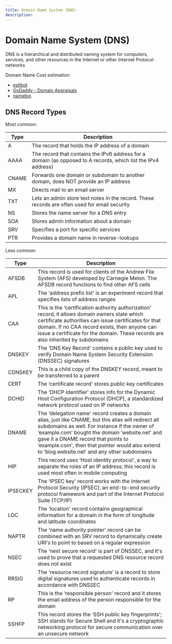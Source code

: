 ```yaml
---
title: Domain Name System (DNS)
description:
---
```


# Domain Name System (DNS)

DNS is a hierarchical and distributed naming system for computers, services, and other resources in the Internet or other Internet Protocol networks

Domain Name Cost estimation:

- [estibot](https://www.estibot.com/)
- [GoDaddy - Domain Appraisals](https://in.godaddy.com/domain-value-appraisal/appraisal/)
- [namebio](https://namebio.com/)

## DNS Record Types

Most common:

| Type  | Description                                                                                                   |
| ----- | ------------------------------------------------------------------------------------------------------------- |
| A     | The record that holds the IP address of a domain                                                              |
| AAAA  | The record that contains the IPv6 address for a domain (as opposed to A records, which list the IPv4 address) |
| CNAME | Forwards one domain or subdomain to another domain, does NOT provide an IP address                            |
| MX    | Directs mail to an email server                                                                               |
| TXT   | Lets an admin store text notes in the record. These records are often used for email security                 |
| NS    | Stores the name server for a DNS entry                                                                        |
| SOA   | Stores admin information about a domain                                                                       |
| SRV   | Specifies a port for specific services                                                                        |
| PTR   | Provides a domain name in reverse-lookups                                                                     |

Less common:

| Type     | Description                                                                                                                                                                                                                                                                                                                                       |
| -------- | ------------------------------------------------------------------------------------------------------------------------------------------------------------------------------------------------------------------------------------------------------------------------------------------------------------------------------------------------- |
| AFSDB    | This record is used for clients of the Andrew File System (AFS) developed by Carnegie Melon. The AFSDB record functions to find other AFS cells                                                                                                                                                                                                   |
| APL      | The ‘address prefix list' is an experiment record that specifies lists of address ranges                                                                                                                                                                                                                                                          |
| CAA      | This is the ‘certification authority authorization' record, it allows domain owners state which certificate authorities can issue certificates for that domain. If no CAA record exists, then anyone can issue a certificate for the domain. These records are also inherited by subdomains                                                       |
| DNSKEY   | The ‘DNS Key Record' contains a public key used to verify Domain Name System Security Extension (DNSSEC) signatures                                                                                                                                                                                                                               |
| CDNSKEY  | This is a child copy of the DNSKEY record, meant to be transferred to a parent                                                                                                                                                                                                                                                                    |
| CERT     | The ‘certificate record' stores public key certificates                                                                                                                                                                                                                                                                                           |
| DCHID    | The ‘DHCP Identifier' stores info for the Dynamic Host Configuration Protocol (DHCP), a standardized network protocol used on IP networks                                                                                                                                                                                                         |
| DNAME    | The ‘delegation name' record creates a domain alias, just like CNAME, but this alias will redirect all subdomains as well. For instance if the owner of ‘example.com' bought the domain ‘website.net' and gave it a DNAME record that points to ‘example.com', then that pointer would also extend to ‘blog.website.net' and any other subdomains |
| HIP      | This record uses ‘Host identity protocol', a way to separate the roles of an IP address; this record is used most often in mobile computing                                                                                                                                                                                                       |
| IPSECKEY | The ‘IPSEC key' record works with the Internet Protocol Security (IPSEC), an end-to-end security protocol framework and part of the Internet Protocol Suite (TCP/IP)                                                                                                                                                                              |
| LOC      | The ‘location' record contains geographical information for a domain in the form of longitude and latitude coordinates                                                                                                                                                                                                                            |
| NAPTR    | The ‘name authority pointer' record can be combined with an SRV record to dynamically create URI's to point to based on a regular expression                                                                                                                                                                                                      |
| NSEC     | The ‘next secure record' is part of DNSSEC, and it's used to prove that a requested DNS resource record does not exist                                                                                                                                                                                                                            |
| RRSIG    | The ‘resource record signature' is a record to store digital signatures used to authenticate records in accordance with DNSSEC                                                                                                                                                                                                                    |
| RP       | This is the ‘responsible person' record and it stores the email address of the person responsible for the domain                                                                                                                                                                                                                                  |
| SSHFP    | This record stores the ‘SSH public key fingerprints'; SSH stands for Secure Shell and it's a cryptographic networking protocol for secure communication over an unsecure network                                                                                                                                                                  |
